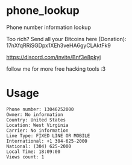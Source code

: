 # phone_lookup
Phone number information lookup

Too rich? Send all your Bitcoins here (Donation): 17nXfqRRiSGDpx1XEh3veHA6gyCLAktFk9

https://discord.com/invite/Bnf3e8pkyj

follow me for more free hacking tools :3

# Usage
```
Phone number: 13046252000
Owner: No information
Country: United States
Location: West Virginia
Carrier: No information
Line Type: FIXED LINE OR MOBILE
International: +1 304-625-2000
National: (304) 625-2000
Local Time: 18:09:00
Views count: 1
```
